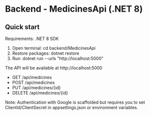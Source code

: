 # Backend - MedicinesApi (.NET 8)
## Quick start
Requirements: .NET 8 SDK

1. Open terminal:
   cd backend/MedicinesApi
2. Restore packages:
   dotnet restore
3. Run:
   dotnet run --urls "http://localhost:5000"

The API will be available at http://localhost:5000
- GET /api/medicines
- POST /api/medicines
- PUT /api/medicines/{id}
- DELETE /api/medicines/{id}

Note: Authentication with Google is scaffolded but requires you to set ClientId/ClientSecret in appsettings.json or environment variables.
